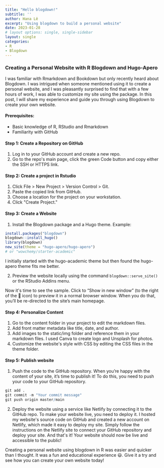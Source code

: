 ```yaml
---
title: "Hello blogdown!"
subtitle: ''
author: Hana Lê 
excerpt: "Using blogdown to build a personal website"
date: 2023-01-28
# layout options: single, single-sidebar
layout: single
categories:
- R
- Blogdown
---
```




### Creating a Personal Website with R Blogdown and Hugo-Apero

I was familiar with Rmarkdown and Bookdown but only recently heard about Blogdown. I was intrigued when someone mentioned using it to create a personal website, and I was pleasantly surprised to find that with a few hours of work, I was able to customize my site using the package. In this post, I will share my experience and guide you through using Blogdown to create your own website.

#### Prerequisites:

- Basic knowledge of R, RStudio and Rmarkdown
- Familiarity with GitHub

#### Step 1: Create a Repository on GitHub

1. Log in to your GitHub account and create a new repo.
2. Go to the repo's main page, click the green Code button and copy either the SSH or HTTPS link.

#### Step 2: Create a project in Rstudio

1. Click File > New Project > Version Control > Git.
2. Paste the copied link from GitHub.
3. Choose a location for the project on your workstation.
4. Click "Create Project."

#### Step 3: Create a Website

1. Install the Blogdown package and a Hugo theme. Example:

```r
install.packages("blogdown")
blogdown::install_hugo()
library(blogdown)
new_site(theme = "hugo-apero/hugo-apero") 
# or "wowchemy/starter-academic"

```
 I initially started with the hugo-academic theme but then found the hugo-apero theme fits me better.
 
 2. Preview the website locally using the command `blogdown::serve_site()` or the RStudio Addins menu.

Now it's time to see the sample. Click to “Show in new window” (to the right of the 🧹 icon) to preview it in a normal browser window. When you do that, you’ll be re-directed to the site’s main homepage.

#### Step 4: Personalize Content

1. Go to the content folder in your project to edit the markdown files.
2. Add front matter metadata like title, date, and author.
3. Add images to the static/img folder and reference them in your markdown files. I used Canva to create logo and Unsplash for photos.
4. Customize the website's style with CSS by editing the CSS files in the theme folder.

#### Step 5: Publish website

1. Push the code to the GitHub repository.
When you’re happy with the content of your site, it’s time to publish it! To do this, you need to push your code to your GitHub repository.

```r
git add .
git commit -m "Your commit message"
git push origin master/main

```

2. Deploy the website using a service like Netlify by connecting it to the GitHub repo.
To make your website live, you need to deploy it. I hosted my website's source code on GitHub and created a new account on Netlify, which made it easy to deploy my site. Simply follow the instructions on the Netlify site to connect your GitHub repository and deploy your site.
And that's it! Your website should now be live and accessible to the public!

Creating a personal website using blogdown in R was easier and quicker than I thought. It was a fun and educational experience :smiley:. Give it a try and see how you can create your own website today!


